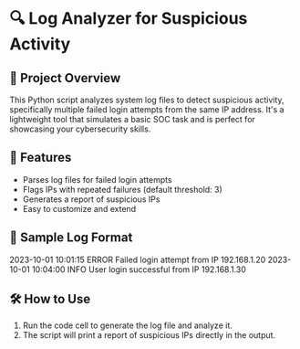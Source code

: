 # 🔍 Log Analyzer for Suspicious Activity

## 📄 Project Overview
This Python script analyzes system log files to detect suspicious activity, specifically multiple failed login attempts from the same IP address. It's a lightweight tool that simulates a basic SOC task and is perfect for showcasing your cybersecurity skills.

## 🚀 Features
- Parses log files for failed login attempts
- Flags IPs with repeated failures (default threshold: 3)
- Generates a report of suspicious IPs
- Easy to customize and extend

## 🧪 Sample Log Format
2023-10-01 10:01:15 ERROR Failed login attempt from IP 192.168.1.20
2023-10-01 10:04:00 INFO User login successful from IP 192.168.1.30

## 🛠️ How to Use
1. Run the code cell to generate the log file and analyze it.
2. The script will print a report of suspicious IPs directly in the output.
